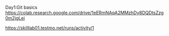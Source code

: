 Day1:Git basics 
https://colab.research.google.com/drive/1eERmNAqA2MMzhDy8DQDtsZzg0m2jgLei

https://skilllab01.testmo.net/runs/activity/1